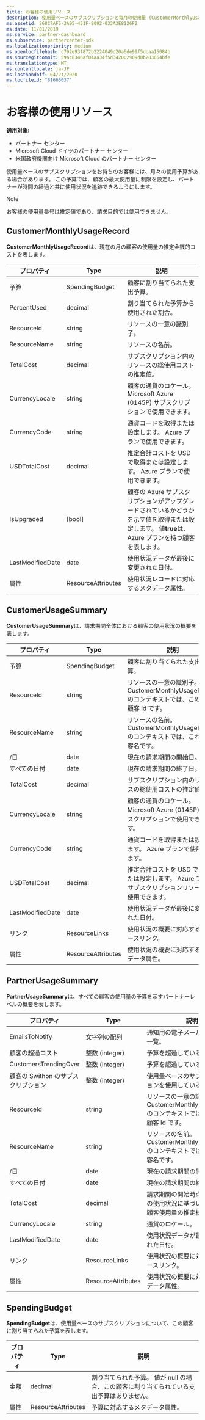 ```yaml
---
title: お客様の使用リソース
description: 使用量ベースのサブスクリプションと毎月の使用量 (CustomerMonthlyUsageRecord、CustomerUsageSummary、PartnerUsageSummary、SpendingBudget を含む) をお持ちのお客様向けのリソース。
ms.assetid: 268C7AF5-3A95-451F-8092-033A3E8126F2
ms.date: 11/01/2019
ms.service: partner-dashboard
ms.subservice: partnercenter-sdk
ms.localizationpriority: medium
ms.openlocfilehash: c792e93f872b2224049d20a6de99f5dcaa15084b
ms.sourcegitcommit: 59ac8346af04aa34f5d342002909d0b203654bfe
ms.translationtype: MT
ms.contentlocale: ja-JP
ms.lasthandoff: 04/21/2020
ms.locfileid: "81666037"
---
```

# <a name="customer-usage-resources"></a>お客様の使用リソース

**適用対象:**

- パートナー センター
- Microsoft Cloud ドイツのパートナー センター
- 米国政府機関向け Microsoft Cloud のパートナー センター

使用量ベースのサブスクリプションをお持ちのお客様には、月々の使用予算がある場合があります。 この予算では、顧客の最大使用量に制限を設定し、パートナーが時間の経過と共に使用状況を追跡できるようにします。

> [!NOTE]
> お客様の使用量番号は推定値であり、請求目的では使用できません。

## <a name="customermonthlyusagerecord"></a>CustomerMonthlyUsageRecord

**CustomerMonthlyUsageRecord**は、現在の月の顧客の使用量の推定金銭的コストを表します。

| プロパティ         | Type               | 説明                                                              |
|------------------|--------------------|--------------------------------------------------------------------------|
| 予算           | SpendingBudget     | 顧客に割り当てられた支出予算。                          |
| PercentUsed      | decimal             | 割り当てられた予算から使用された割合。                        |
| ResourceId       | string             | リソースの一意の識別子。                                   |
| ResourceName     | string             | リソースの名前。                                                |
| TotalCost        | decimal             | サブスクリプション内のリソースの総使用コストの推定値。|
| CurrencyLocale   | string             | 顧客の通貨のロケール。 Microsoft Azure (0145P) サブスクリプションで使用できます。            |
| CurrencyCode     | string             | 通貨コードを取得または設定します。 Azure プランで使用できます。           |
| USDTotalCost     | decimal             | 推定合計コストを USD で取得または設定します。 Azure プランで使用できます。                                         |
| IsUpgraded       | [bool]             | 顧客の Azure サブスクリプションがアップグレードされているかどうかを示す値を取得または設定します。 値**true**は、Azure プランを持つ顧客を表します。                         |
| LastModifiedDate | date               | 使用状況データが最後に変更された日付。                               |
| 属性       | ResourceAttributes | 使用状況レコードに対応するメタデータ属性。               |

## <a name="customerusagesummary"></a>CustomerUsageSummary

**CustomerUsageSummary**は、請求期間全体における顧客の使用状況の概要を表します。

| プロパティ         | Type               | 説明                                                                                                      |
|------------------|--------------------|------------------------------------------------------------------------------------------------------------------|
| 予算           | SpendingBudget     | 顧客に割り当てられた支出予算。                                                                  |
| ResourceId       | string             | リソースの一意の識別子。 CustomerMonthlyUsageRecord のコンテキストでは、この id は顧客 id です。 |
| ResourceName     | string             | リソースの名前。 CustomerMonthlyUsageRecord のコンテキストでは、これは顧客名です。               |
| /日 | date               | 現在の請求期間の開始日。                                                                    |
| すべての日付   | date               | 現在の請求期間の終了日。                                                                      |
| TotalCost        | decimal             | サブスクリプション内のリソースの総使用コストの推定値。                                         |
| CurrencyLocale   | string             | 顧客の通貨のロケール。 Microsoft Azure (0145P) サブスクリプションで使用できます。                                         |
| CurrencyCode     | string             | 通貨コードを取得または設定します。 Azure プランで使用できます。                                         |
| USDTotalCost     | decimal             | 推定合計コストを USD で取得または設定します。 Azure プランサブスクリプションリソースで使用できます。                                         |
| LastModifiedDate | date               | 使用状況データが最後に変更された日付。                                                                       |
| リンク            | ResourceLinks      | 使用状況の概要に対応するリソースリンク。                                                           |
| 属性       | ResourceAttributes | 使用状況の概要に対応するメタデータ属性。                                                      |

## <a name="partnerusagesummary"></a>PartnerUsageSummary

**PartnerUsageSummary**は、すべての顧客の使用量の予算を示すパートナーレベルの概要を表します。

| プロパティ         | Type               | 説明                                                                                                      |
|------------------|--------------------|------------------------------------------------------------------------------------------------------------------|
| EmailsToNotify   | 文字列の配列   | 通知用の電子メールアドレスの一覧。                                                                   |
| 顧客の超過コスト | 整数 (integer)          | 予算を超過している顧客の数。                                                                    |
| CustomersTrendingOver | 整数 (integer)       | 予算を超過している顧客の数。                                                     |
| 顧客の Swithon のサブスクリプション  | 整数 (integer) | 使用量ベースのサブスクリプションを使用している顧客の数。                                               |
| ResourceId       | string             | リソースの一意の識別子。 CustomerMonthlyUsageRecord のコンテキストでは、この id は顧客 id です。 |
| ResourceName     | string             | リソースの名前。 CustomerMonthlyUsageRecord のコンテキストでは、これは顧客名です。               |
| /日 | date               | 現在の請求期間の開始日。                                                                    |
| すべての日付   | date               | 現在の請求期間の終了日。                                                                      |
| TotalCost        | decimal             | 請求期間の開始時点からの現在の使用状況に基づいて、すべての顧客使用量の推定総コスト。      |
| CurrencyLocale   | string             | 通貨のロケール。                                                                                             |
| LastModifiedDate | date               | 使用状況データが最後に変更された日付。                                                                       |
| リンク            | ResourceLinks      | 使用状況の概要に対応するリソースリンク。                                                           |
| 属性       | ResourceAttributes | 使用状況の概要に対応するメタデータ属性。                                                      |

## <a name="spendingbudget"></a>SpendingBudget

**SpendingBudget**は、使用量ベースのサブスクリプションについて、この顧客に割り当てられた予算を表します。

| プロパティ   | Type               | 説明                                                                                         |
|------------|--------------------|-----------------------------------------------------------------------------------------------------|
| 金額     | decimal             | 割り当てられた予算。 値が null の場合、この顧客に割り当てられている支出予算はありません。 |
| 属性 | ResourceAttributes | 予算に対応するメタデータ属性。                                                |
